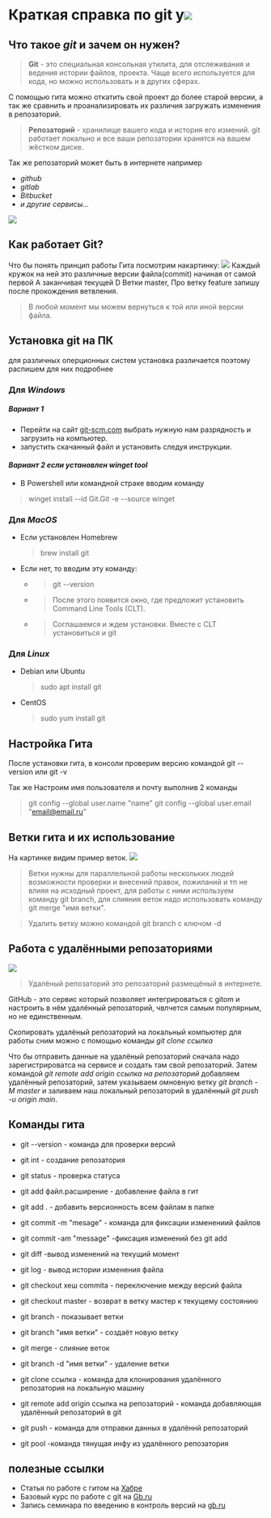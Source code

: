 # Краткая справка по git у![](git.png) 

## Что такое ***git*** и зачем он нужен?

> **Git** - это специальная консольная утилита, для отслеживания и ведения истории файлов, проекта. Чаще всего используется для кода, но можно использовать и в других сферах.

С помощью гита можно откатить свой проект до более старой версии, а так же сравнить и проанализировать их различия загружать изменения в репозаторий.

>**Репозаторий** - хранилище вашего кода и история его измений. git работает локально и все ваши репозатории хранятся на вашем жёстком диске.

Так же репозаторий может быть в интернете например 
* *github*
*  *gitlab*
* *Bitbucket*
* *и другие сервисы...*

![](rep.png)

## **Как работает Git?** 

Что бы понять принцип работы Гита посмотрим накартинку: ![](commits.jpg)
Каждый кружок на ней это различные версии файла(commit) начиная от самой первой A заканчивая текущей D Ветки master, Про ветку feature запишу после прокождения ветвления.
> В любой момент мы можем вернуться к той или иной версии файла.

## Установка git на ПК

для различных оперционных систем установка различается поэтому распишем для них подробнее

 ###  **Для** ***Windows***
 ##### *Вариант 1*
* Перейти на сайт [git-scm.com](https://git-scm.com/download/win) выбрать нужную нам разрядность и загрузить на компьютер.
* запустить скачанный файл и установить следуя инструкции.
#### *Вариант 2 если установлен winget tool*
* В Powershell или командной страке вводим команду
> winget install --id Git.Git -e --source winget

### **Для** ***MacOS***
* Если установлен Homebrew
    >brew install git

* Если нет, то вводим эту команду:
    + > git --version
    + >После этого появится окно, где предложит установить Command Line Tools (CLT).
    + >Соглашаемся и ждем установки. Вместе с CLT установиться и git

### **Для** ***Linux***
* Debian или Ubuntu
     >sudo apt install git

* CentOS
    >sudo yum install git

## Настройка Гита

После установки гита, в консоли проверим версию командой git -- version или  git -v 

Так же Настроим имя пользователя и почту выполнив 2 команды
    
> git config --global user.name "name"
> git config --global user.email "<email@email.ru>"

 
## Ветки гита и их использование

На картинке видим пример веток.
 ![](branch.PNG)

>Ветки нужны для параллельной работы нескольких людей возможности проверки и внесений правок, пожиланий и тп не влияя на исходный проект, для работы с ними используем команду git branch, для слияния веток надо использовать команду git merge "имя ветки".

>Удалить ветку можно командой git branch с ключом -d

## Работа с удалёнными репозаториями

![](https://spin.atomicobject.com/wp-content/uploads/github.png)

>Удалёный репозаторий это репозаторий размещёный в интернете.

GitHub - это сервис который позволяет интегрироваться с gitom и настроить в нём удалённый репозаторий, чвлчется самым популярным, но не единственным.

Скопировать удалёный репозаторий на локальный компьютер для работы сним можно с помощью команды *git clone ссылка*

Что бы отправить данные на удалёный репозаторий сначала надо зарегистрироватса на сервисе и создать там свой репозаторий. Затем командой *git remote add origin ссылка на репозаторий*
добавляем удалённый репозаторий, затем указываем омновную ветку *git branch -M master*  и заливаем наш локальный репозаторий в удалённый *git push -u origin main*.

## Команды гита

* git --version - команда для проверки версий 

* git int - создание репозатория

* git status - проверка статуса

* git add файл.расширение - добавление файла в гит 

* git add . - добавить версионность всем файлам в папке

* git commit -m "mesage" - команда для фиксации изменениий файлов

* git commit -am "message" -фиксация изменений без git add

* git diff -вывод изменений на текущий момент

* git log - вывод истории изменения файла

* git checkout хеш commita - переключение между версий файла

* git checkout master - возврат в ветку мастер к текущему состоянию

* git branch - показывает ветки 

* git branch "имя ветки" - создаёт новую ветку

* git merge - слияние веток

* git branch -d "имя ветки" - удаление ветки

* git clone ссылка - команда для клонирования удалённого репозатория на локальную машину

* git remote add origin ссылка на репозаторий - команда добавляющая удалённый репозаторий в git

* git push - команда для отправки данных в удалённй репозаторий

* git pool -команда тянущая инфу из удалённого репозатория

## полезные ссылки 
* Статья по работе с гитом на [Хабре](https://habr.com/ru/post/541258/)
* Базовый курс по работе с git на [Gb.ru](https://gb.ru/chapters/7831#)
* Запись семинара по введению в контроль версий на [gb.ru](https://gb.ru/lessons/299985)
